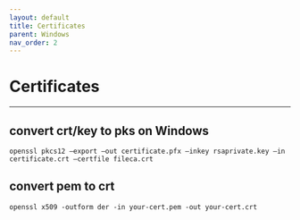 ```yaml
---
layout: default
title: Certificates
parent: Windows
nav_order: 2
---
```


# Certificates

___

## convert crt/key to pks on Windows
```
openssl pkcs12 –export –out certificate.pfx –inkey rsaprivate.key –in certificate.crt –certfile fileca.crt
```

## convert pem to crt
```
openssl x509 -outform der -in your-cert.pem -out your-cert.crt
```
